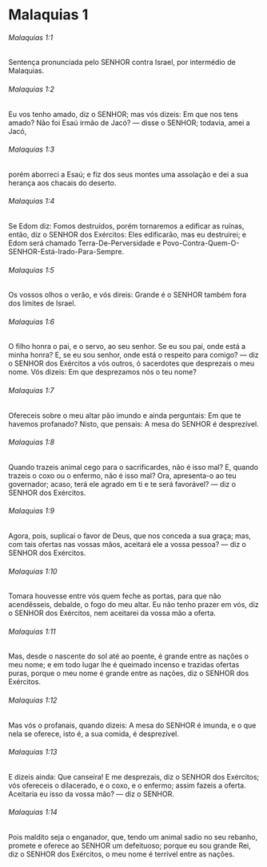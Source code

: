 # Malaquias 1

###### Malaquias 1:1

Sentença pronunciada pelo SENHOR contra Israel, por intermédio de Malaquias.

###### Malaquias 1:2

Eu vos tenho amado, diz o SENHOR; mas vós dizeis: Em que nos tens amado? Não foi Esaú irmão de Jacó? — disse o SENHOR; todavia, amei a Jacó,

###### Malaquias 1:3

porém aborreci a Esaú; e fiz dos seus montes uma assolação e dei a sua herança aos chacais do deserto.

###### Malaquias 1:4

Se Edom diz: Fomos destruídos, porém tornaremos a edificar as ruínas, então, diz o SENHOR dos Exércitos: Eles edificarão, mas eu destruirei; e Edom será chamado Terra-De-Perversidade e Povo-Contra-Quem-O-SENHOR-Está-Irado-Para-Sempre.

###### Malaquias 1:5

Os vossos olhos o verão, e vós direis: Grande é o SENHOR também fora dos limites de Israel.

###### Malaquias 1:6

O filho honra o pai, e o servo, ao seu senhor. Se eu sou pai, onde está a minha honra? E, se eu sou senhor, onde está o respeito para comigo? — diz o SENHOR dos Exércitos a vós outros, ó sacerdotes que desprezais o meu nome. Vós dizeis: Em que desprezamos nós o teu nome?

###### Malaquias 1:7

Ofereceis sobre o meu altar pão imundo e ainda perguntais: Em que te havemos profanado? Nisto, que pensais: A mesa do SENHOR é desprezível.

###### Malaquias 1:8

Quando trazeis animal cego para o sacrificardes, não é isso mal? E, quando trazeis o coxo ou o enfermo, não é isso mal? Ora, apresenta-o ao teu governador; acaso, terá ele agrado em ti e te será favorável? — diz o SENHOR dos Exércitos.

###### Malaquias 1:9

Agora, pois, suplicai o favor de Deus, que nos conceda a sua graça; mas, com tais ofertas nas vossas mãos, aceitará ele a vossa pessoa? — diz o SENHOR dos Exércitos.

###### Malaquias 1:10

Tomara houvesse entre vós quem feche as portas, para que não acendêsseis, debalde, o fogo do meu altar. Eu não tenho prazer em vós, diz o SENHOR dos Exércitos, nem aceitarei da vossa mão a oferta.

###### Malaquias 1:11

Mas, desde o nascente do sol até ao poente, é grande entre as nações o meu nome; e em todo lugar lhe é queimado incenso e trazidas ofertas puras, porque o meu nome é grande entre as nações, diz o SENHOR dos Exércitos.

###### Malaquias 1:12

Mas vós o profanais, quando dizeis: A mesa do SENHOR é imunda, e o que nela se oferece, isto é, a sua comida, é desprezível.

###### Malaquias 1:13

E dizeis ainda: Que canseira! E me desprezais, diz o SENHOR dos Exércitos; vós ofereceis o dilacerado, e o coxo, e o enfermo; assim fazeis a oferta. Aceitaria eu isso da vossa mão? — diz o SENHOR.

###### Malaquias 1:14

Pois maldito seja o enganador, que, tendo um animal sadio no seu rebanho, promete e oferece ao SENHOR um defeituoso; porque eu sou grande Rei, diz o SENHOR dos Exércitos, o meu nome é terrível entre as nações.

